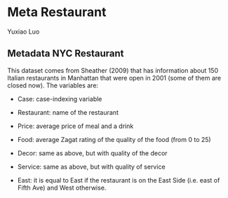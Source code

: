 # Meta Restaurant

Yuxiao Luo

## Metadata NYC Restaurant 

This dataset comes from Sheather (2009) that has information about 150 Italian restaurants in Manhattan that were open in 2001 (some of them are closed now). The variables are: 

- Case: case-indexing variable 

- Restaurant: name of the restaurant 

- Price: average price of meal and a drink 

- Food: average Zagat rating of the quality of the food (from 0 to 25)

- Decor: same as above, but with quality of the decor

- Service: same as above, but with quality of service

- East: it is equal to East if the restaurant is on the East Side (i.e. east of Fifth Ave) and West otherwise.







































